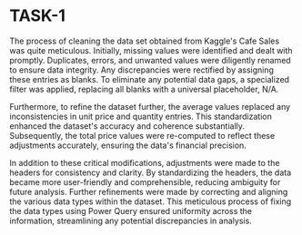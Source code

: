 # TASK-1
The process of cleaning the data set obtained from Kaggle's Cafe Sales was quite meticulous.
Initially, missing values were identified and dealt with promptly. Duplicates, errors, and 
unwanted values were diligently renamed to ensure data integrity. Any discrepancies were 
rectified by assigning these entries as blanks. To eliminate any potential data gaps, 
a specialized filter was applied, replacing all blanks with a universal placeholder, N/A.

Furthermore, to refine the dataset further, the average values replaced any inconsistencies 
in unit price and quantity entries. This standardization enhanced the dataset's accuracy and 
coherence substantially. Subsequently, the total price values were re-computed to reflect 
these adjustments accurately, ensuring the data's financial precision. 

In addition to these critical modifications, adjustments were made to the headers for 
consistency and clarity. By standardizing the headers, the data became more user-friendly
and comprehensible, reducing ambiguity for future analysis. Further refinements were made 
by correcting and aligning the various data types within the dataset. This meticulous 
process of fixing the data types using Power Query ensured uniformity across the information, 
streamlining any potential discrepancies in analysis.
